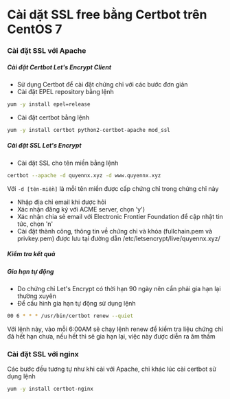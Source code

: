 # Cài dặt SSL free bằng Certbot trên CentOS 7
### Cài đặt SSL với Apache
##### Cài đặt Certbot Let's Encrypt Client
- Sử dụng Certbot để cài đặt chứng chỉ với các bước đơn giản
- Cài đặt EPEL repository bằng lệnh

```sh
yum -y install epel=release
```

- Cài đặt certbot bằng lệnh

```sh
yum -y install certbot python2-certbot-apache mod_ssl

```

##### Cài đặt SSL Let's Encrypt
- Cài đặt SSL cho tên miền bằng lệnh
```sh
certbot --apache -d quyennx.xyz -d www.quyennx.xyz
```
Với ```-d [tên-miền]``` là mỗi tên miền được cấp chứng chỉ trong chứng chỉ này
- Nhập địa chỉ email khi được hỏi
- Xác nhận đăng ký với ACME server, chọn 'y')
- Xác nhận chia sẻ email với Electronic Frontier Foundation để cập nhật tin tức, chọn 'n'
- Cài đặt thành công, thông tin về chứng chỉ và khóa (fullchain.pem và privkey.pem) được lưu tại đường dẫn /etc/letsencrypt/live/quyennx.xyz/

##### Kiểm tra kết quả

##### Gia hạn tự động
- Do chứng chỉ Let's Encrypt có thời hạn 90 ngày nên cần phải gia hạn lại thường xuyên
- Để cấu hình gia hạn tự động sử dụng lệnh
```sh
00 6 * * * /usr/bin/certbot renew --quiet
```
Với lệnh này, vào mỗi 6:00AM sẽ chạy lệnh renew để kiểm tra liệu chứng chỉ đã hết hạn chưa, nếu hết thì sẽ gia hạn lại, việc này được diễn ra âm thầm

### Cài đặt SSL với nginx
Các bước đều tương tự như khi cài với Apache, chỉ khác lúc cài certbot sử dụng lệnh
```sh
yum -y install certbot-nginx
```